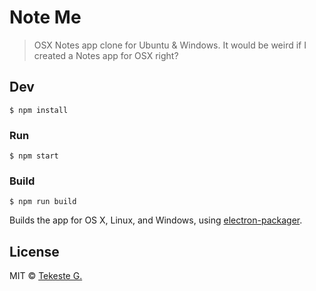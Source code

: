 # Note Me

> OSX Notes app clone for Ubuntu & Windows. It would be weird if I created a Notes app for OSX right?


## Dev

```
$ npm install
```

### Run

```
$ npm start
```

### Build

```
$ npm run build
```

Builds the app for OS X, Linux, and Windows, using [electron-packager](https://github.com/maxogden/electron-packager).


## License

MIT © [Tekeste G.](http://github.com/iamtekeste/noteme)
